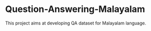 # Question-Answering-Malayalam

This project aims at developing QA dataset for Malayalam language. 
